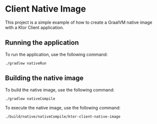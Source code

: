 # Client Native Image

This project is a simple example of how to create a GraalVM native image with a Ktor Client application.

## Running the application

To run the application, use the following command:

```shell
./gradlew nativeRun
```

## Building the native image

To build the native image, use the following command:

```shell
./gradlew nativeCompile
```

To execute the native image, use the following command:

```shell
./build/native/nativeCompile/ktor-client-native-image
```
